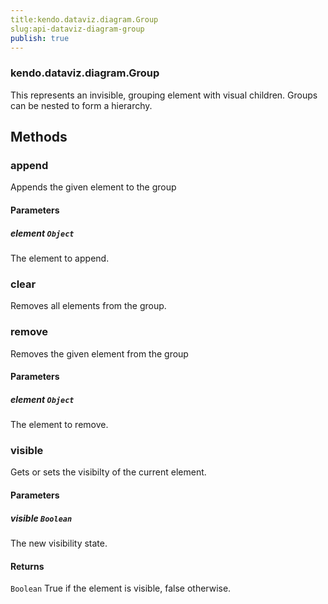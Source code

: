 ```yaml
---
title:kendo.dataviz.diagram.Group
slug:api-dataviz-diagram-group
publish: true
---
```


### kendo.dataviz.diagram.Group

This represents an invisible, grouping element with visual children. Groups can be nested to form a hierarchy.

## Methods

### append

Appends the given element to the group

#### Parameters

##### element `Object`

The element to append.

### clear

Removes all elements from the group.

### remove

Removes the given element from the group

#### Parameters

##### element `Object`

The element to remove.

### visible

Gets or sets the visibilty of the current element.

#### Parameters

##### visible `Boolean`

The new visibility state.

#### Returns

`Boolean` True if the element is visible, false otherwise.
